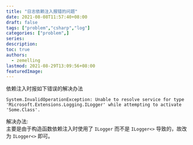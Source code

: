 ```yaml
---
title: "日志依赖注入报错的问题"
date: 2021-08-08T11:57:40+08:00
draft: false
tags: ["problem","csharp","log"]
categories: ["problem",]
series:
description:
toc: true
authors:
  - zemelling
lastmod: 2021-08-29T13:09:56+08:00
featuredImage:
---
```


依赖注入时报如下错误的解决办法
```shell
System.InvalidOperationException: Unable to resolve service for type 'Microsoft.Extensions.Logging.ILogger' while attempting to activate 'Some.Class'.
```

解决办法:  
主要是由于构造函数依赖注入时使用了 ``ILogger`` 而不是 ``ILogger<>`` 导致的，故改为 ``ILogger<>`` 即可。